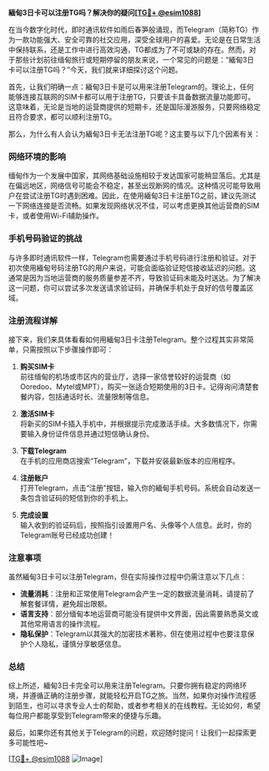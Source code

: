 **緬甸3日卡可以注册TG吗？解决你的疑问[[TG💪+ @esim1088](https://t.me/s/esim1088)]**

在当今数字化时代，即时通讯软件如雨后春笋般涌现，而Telegram（简称TG）作为一款功能强大、安全可靠的社交应用，深受全球用户的喜爱。无论是在日常生活中保持联系，还是工作中进行高效沟通，TG都成为了不可或缺的存在。然而，对于那些计划前往缅甸旅行或短期停留的朋友来说，一个常见的问题是：“緬甸3日卡可以注册TG吗？”今天，我们就来详细探讨这个问题。

首先，让我们明确一点：緬甸3日卡是可以用来注册Telegram的。理论上，任何能够连接互联网的SIM卡都可以用于注册TG，只要该卡具备数据流量功能即可。这意味着，无论是当地的运营商提供的短期卡，还是国际漫游服务，只要网络稳定且符合要求，都可以顺利注册TG。

那么，为什么有人会认为緬甸3日卡无法注册TG呢？这主要与以下几个因素有关：

### **网络环境的影响**
缅甸作为一个发展中国家，其网络基础设施相较于发达国家可能稍显落后。尤其是在偏远地区，网络信号可能会不稳定，甚至出现断网的情况。这种情况可能导致用户在尝试注册TG时遇到困难。因此，在使用緬甸3日卡注册TG之前，建议先测试一下网络连接是否流畅。如果发现网络状况不佳，可以考虑更换其他运营商的SIM卡，或者使用Wi-Fi辅助操作。

### **手机号码验证的挑战**
与许多即时通讯软件一样，Telegram也需要通过手机号码进行注册和验证。对于初次使用緬甸号码注册TG的用户来说，可能会面临验证短信接收延迟的问题。这通常是因为当地运营商的服务质量参差不齐，导致验证码未能及时送达。为了解决这一问题，你可以尝试多次发送请求验证码，并确保手机处于良好的信号覆盖区域。

### **注册流程详解**
接下来，我们来具体看看如何用緬甸3日卡注册Telegram。整个过程其实非常简单，只需按照以下步骤操作即可：

1. **购买SIM卡**  
   前往缅甸的机场或市区内的营业厅，选择一家信誉较好的运营商（如Ooredoo、Mytel或MPT），购买一张适合短期使用的3日卡。记得询问清楚套餐内容，包括通话时长、流量限制等信息。

2. **激活SIM卡**  
   将新买的SIM卡插入手机中，并根据提示完成激活手续。大多数情况下，你需要输入身份证件信息并通过短信确认身份。

3. **下载Telegram**  
   在手机的应用商店搜索“Telegram”，下载并安装最新版本的应用程序。

4. **注册账户**  
   打开Telegram，点击“注册”按钮，输入你的緬甸手机号码。系统会自动发送一条包含验证码的短信到你的手机上。

5. **完成设置**  
   输入收到的验证码后，按照指引设置用户名、头像等个人信息。此时，你的Telegram账号已经成功创建！

### **注意事项**
虽然緬甸3日卡可以注册Telegram，但在实际操作过程中仍需注意以下几点：

- **流量消耗**：注册和正常使用Telegram会产生一定的数据流量消耗，请提前了解套餐详情，避免超出限额。
- **语言支持**：部分缅甸本地运营商可能没有提供中文界面，因此需要熟悉英文或其他常用语言的操作流程。
- **隐私保护**：Telegram以其强大的加密技术著称，但在使用过程中也要注意保护个人隐私，谨慎分享敏感信息。

### **总结**
综上所述，緬甸3日卡完全可以用来注册Telegram。只要你拥有稳定的网络环境，并遵循正确的注册步骤，就能轻松开启TG之旅。当然，如果你对操作流程感到陌生，也可以寻求专业人士的帮助，或者参考相关的在线教程。无论如何，希望每位用户都能享受到Telegram带来的便捷与乐趣。

最后，如果你还有其他关于Telegram的问题，欢迎随时提问！让我们一起探索更多可能性吧~  

[[TG💪+ @esim1088](https://t.me/s/esim1088) ![Image](https://i.postimg.cc/4NQfJmqS/Snipaste-2025-05-13-00-14-12.png)]